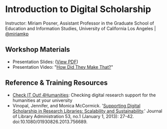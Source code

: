 # Introduction to Digital Scholarship 

Instructor: 
Miriam Posner, Assistant Professor in the Graduate School of Education and Information Studies, University of California Los Angeles | [@miriamkp](https://twitter.com/miriamkp?ref_src=twsrc%5Egoogle%7Ctwcamp%5Eserp%7Ctwgr%5Eauthor)

## Workshop Materials
* Presentation Slides: ([View PDF](https://github.com/tech-at-arl/Digital-Scholarship-Institute/blob/master/January%202018/Introduction%20to%20Digital%20Scholarship/ARLIntrotoDH_Posner_2018_01_08.pdf)) 
* Presentation Video: "[How Did They Make That?](https://archive.org/details/howdidtheymakethat)" 

## Reference & Training Resources
* [Check IT Out! 4Humanities](http://4humanities.org/check-it-out/): Checking digital research support for the humanities at your university
* Vinopal, Jennifer, and Monica McCormick. '[Supporting Digital Scholarship in Research Libraries: Scalability and Sustainability](http://hdl.handle.net/2451/31698).' Journal of Library Administration 53, no.1 (January 1, 2013): 27-42. doi:10.1080/01930826.2013.756689.










